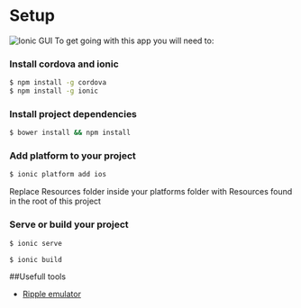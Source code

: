 # Setup
![Ionic GUI](http://imageshack.com/a/img743/5835/dExRcq.png)
To get going with this app you will need to:
### Install cordova and ionic

```bash
$ npm install -g cordova
$ npm install -g ionic
```
### Install project dependencies

```bash
$ bower install && npm install
```
### Add platform to your project
```bash
$ ionic platform add ios
```
Replace Resources folder inside your platforms folder with Resources found in the root of this project
### Serve or build your project
```bash
$ ionic serve
```
```bash
$ ionic build
```
##Usefull tools
- [Ripple emulator](https://chrome.google.com/webstore/detail/ripple-emulator-beta/geelfhphabnejjhdalkjhgipohgpdnoc?hl=en)

